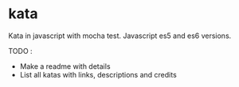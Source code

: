 # kata

Kata in javascript with mocha test.
Javascript es5 and es6 versions.

TODO :
* Make a readme with details
* List all katas with links, descriptions and credits
